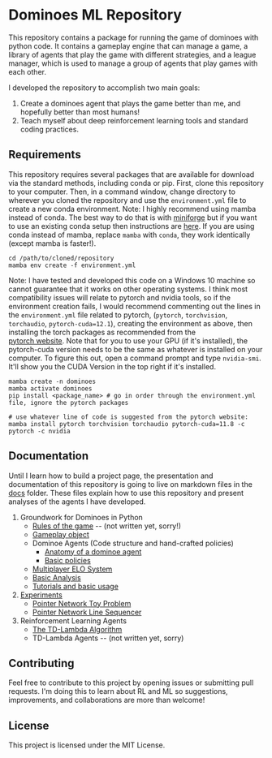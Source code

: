 # Dominoes ML Repository

This repository contains a package for running the game of dominoes with 
python code. It contains a gameplay engine that can manage a game, a library 
of agents that play the game with different strategies, and a league manager, 
which is used to manage a group of agents that play games with each other. 

I developed the repository to accomplish two main goals: 
1. Create a dominoes agent that plays the game better than me, and hopefully
   better than most humans!
2. Teach myself about deep reinforcement learning tools and standard coding
   practices. 

## Requirements

This repository requires several packages that are available for download via
the standard methods, including conda or pip. First, clone this repository to 
your computer. Then, in a command window, change directory to wherever you 
cloned the repository and use the `environment.yml` file to create a new conda 
environment. Note: I highly recommend using mamba instead of conda. The best 
way to do that is with 
[miniforge](https://github.com/conda-forge/miniforge#mambaforge) but if you 
want to use an existing conda setup then instructions are 
[here](https://mamba.readthedocs.io/en/latest/mamba-installation.html#mamba-install).
If you are using conda instead of mamba, replace `mamba` with `conda`, they 
work identically (except mamba is faster!).

```
cd /path/to/cloned/repository
mamba env create -f environment.yml
```

Note: I have tested and developed this code on a Windows 10 machine so cannot 
guarantee that it works on other operating systems. I think most compatibility
issues will relate to pytorch and nvidia tools, so if the environment creation 
fails, I would recommend commenting out the lines in the `environment.yml` 
file related to pytorch, (`pytorch`, `torchvision`, `torchaudio`, 
`pytorch-cuda=12.1`), creating the environment as above, then installing the 
torch packages as recommended from the  
[pytorch website](https://pytorch.org/get-started/locally/). Note that for you
to use your GPU (if it's installed), the pytorch-cuda version needs to be the 
same as whatever is installed on your computer. To figure this out, open a 
command prompt and type `nvidia-smi`. It'll show you the CUDA Version in the 
top right if it's installed. 

```
mamba create -n dominoes
mamba activate dominoes
pip install <package_name> # go in order through the environment.yml file, ignore the pytorch packages

# use whatever line of code is suggested from the pytorch website:
mamba install pytorch torchvision torchaudio pytorch-cuda=11.8 -c pytorch -c nvidia
```

## Documentation
Until I learn how to build a project page, the presentation and documentation
of this repository is going to live on markdown files in the [docs](docs) 
folder. These files explain how to use this repository and present analyses of
the agents I have developed. 
1. Groundwork for Dominoes in Python
    - [Rules of the game](docs/dominoeRules.md) -- (not written yet, sorry!)
    - [Gameplay object](docs/gameplay.md)
    - Dominoe Agents (Code structure and hand-crafted policies)
        - [Anatomy of a dominoe agent](docs/agents.md)
        - [Basic policies](docs/basicPolicies.md)
    - [Multiplayer ELO System](docs/multiplayerElo.md)
    - [Basic Analysis](docs/basicAnalysis.md)
    - [Tutorials and basic usage](docs/tutorials.md)
2. [Experiments](experiments)
    - [Pointer Network Toy Problem](docs/pointerDemonstration.md)
    - [Pointer Network Line Sequencer](docs/pointerSequencer.md)
4. Reinforcement Learning Agents
   - [The TD-Lambda Algorithm](docs/TDLambdaAgents.md)
   - TD-Lambda Agents -- (not written yet, sorry)

## Contributing
Feel free to contribute to this project by opening issues or submitting pull 
requests. I'm doing this to learn about RL and ML so suggestions, 
improvements, and collaborations are more than welcome!

## License
This project is licensed under the MIT License.
